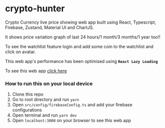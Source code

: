 # crypto-hunter

Crypto Currency live price showing web app built using React, Typescript, Firebase, Zustand, Material UI and ChartJS.

It shows price variation graph of last 24 hours/1 month/3 months/1 year too!!

To see the watchlist feature login and add some coin to the watchlist and click on avatar.

This web app's performance has been optimised using **`React Lazy Loading`**

To see this web app [click here](https://crypto-hunter-thejasnu.netlify.app/)

### How to run this on your local device

1. Clone this repo
2. Go to root directory and run `yarn`
3. Open `src/config/firebaseConfig.ts` and add your firebase configurations
4. Open terminal and run `yarn dev`
5. Open `localhost:3000` on your browser to see this web app
